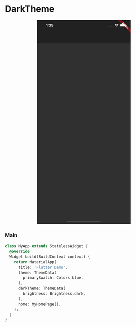 # DarkTheme
<p align="center">
<img src="https://github.com/ThiagoEvoa/flutter_examples/blob/master/images/darktheme.png" height="649" width="300">
</p>

### Main
```dart
class MyApp extends StatelessWidget {
  @override
  Widget build(BuildContext context) {
    return MaterialApp(
      title: 'Flutter Demo',
      theme: ThemeData(
        primarySwatch: Colors.blue,
      ),
      darkTheme: ThemeData(
        brightness: Brightness.dark,
      ),
      home: MyHomePage(),
    );
  }
}
```
